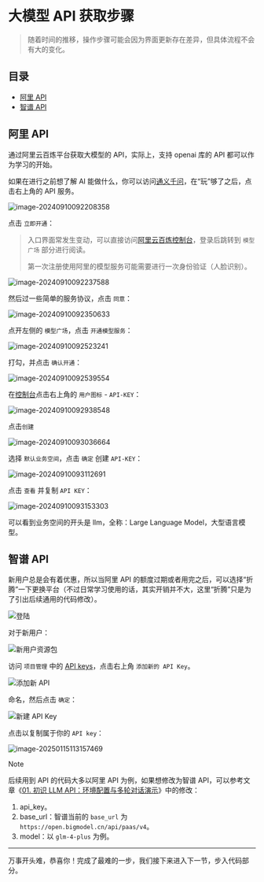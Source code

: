 # 大模型 API 获取步骤

> 随着时间的推移，操作步骤可能会因为界面更新存在差异，但具体流程不会有大的变化。

## 目录

- [阿里 API](#阿里-api)
- [智谱 API](#智谱-api)

## 阿里 API

通过阿里云百炼平台获取大模型的 API，实际上，支持 openai 库的 API 都可以作为学习的开始。

如果在进行之前想了解 AI 能做什么，你可以访问[通义千问](https://tongyi.aliyun.com/qianwen/)，在“玩”够了之后，点击右上角的 API 服务。

![image-20240910092208358](./assets/image-20240910092208358.png)



点击 `立即开通`：

> 入口界面常发生变动，可以直接访问[阿里云百炼控制台](https://bailian.console.aliyun.com)，登录后跳转到 `模型广场` 部分进行阅读。
>
> 第一次注册使用阿里的模型服务可能需要进行一次身份验证（人脸识别）。

![image-20240910092237588](./assets/20240910092237.png)

然后过一些简单的服务协议，点击 `同意`：

![image-20240910092350633](./assets/20240910092350.png)

点开左侧的 `模型广场`，点击 `开通模型服务`：

![image-20240910092523241](./assets/20240910092523.png)

打勾，并点击 `确认开通`：

![image-20240910092539554](./assets/20240910092523.png)

在[控制台](https://bailian.console.aliyun.com/)点击右上角的 `用户图标` - `API-KEY`：

![image-20240910092938548](./assets/20240910092938.png)

点击`创建`

![image-20240910093036664](./assets/20240910093036.png)



选择 `默认业务空间`，点击 `确定` 创建 `API-KEY`：

![image-20240910093112691](./assets/20240910093112.png)

点击 `查看` 并复制 `API KEY`：

![image-20240910093153303](./assets/20240910093153.png)

可以看到业务空间的开头是 llm，全称：Large Language Model，大型语言模型。

## 智谱 API

新用户总是会有着优惠，所以当阿里 API 的额度过期或者用完之后，可以选择“折腾”一下更换平台（不过日常学习使用的话，其实开销并不大，这里“折腾”只是为了引出后续通用的代码修改）。

![登陆](./assets/image-20250115104334041.png)

对于新用户：

![新用户资源包](./assets/image-20250115104649790.png)

访问 `项目管理` 中的 [API keys](https://www.bigmodel.cn/usercenter/proj-mgmt/apikeys)，点击右上角 `添加新的 API Key`。

![添加新 API](./assets/image-20250115105045293.png)

命名，然后点击 `确定`：

![新建 API Key](./assets/image-20250115105233455.png)

点击以复制属于你的 `API key`：

![image-20250115113157469](./assets/image-20250115113157469.png)

> [!note]
>
> 后续用到 API 的代码大多以阿里 API 为例，如果想修改为智谱 API，可以参考文章《[01. 初识 LLM API：环境配置与多轮对话演示](./01.%20初识%20LLM%20API：环境配置与多轮对话演示.md#智谱-api)》中的修改：
>
> 1. api_key。
> 2. base_url：智谱当前的 `base_url` 为 `https://open.bigmodel.cn/api/paas/v4`。
> 3. model：以 `glm-4-plus` 为例。

---

万事开头难，恭喜你！完成了最难的一步，我们接下来进入下一节，步入代码部分。


